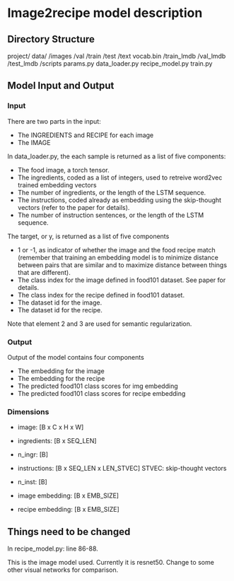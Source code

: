 # Image2recipe model description

## Directory Structure

project/
    data/
        /images
            /val
            /train
            /test
        /text
            vocab.bin
        /train_lmdb
        /val_lmdb
        /test_lmdb
    /scripts
        params.py
        data_loader.py
        recipe_model.py
        train.py

## Model Input and Output

### Input
There are two parts in the input:

- The INGREDIENTS and RECIPE for each image
- The IMAGE

In data_loader.py, the each sample is returned as a list of five components:

- The food image, a torch tensor.
- The ingredients, coded as a list of integers, used to retreive word2vec trained embedding vectors
- The number of ingredients, or the length of the LSTM sequence.
- The instructions, coded already as embedding using the skip-thought vectors (refer to the paper for details).
- The number of instruction sentences, or the length of the LSTM sequence.

The target, or y, is returned as a list of five components
- 1 or -1, as indicator of whether the image and the food recipe match (remember that training an embedding model is to minimize distance between pairs that are similar and to maximize distance between things that are different). 
- The class index for the image defined in food101 dataset.  See paper for details.
- The class index for the recipe defined in food101 dataset.
- The dataset id for the image.
- The dataset id for the recipe.

Note that element 2 and 3 are used for semantic regularization.

### Output

Output of the model contains four components

- The embedding for the image
- The embedding for the recipe
- The predicted food101 class scores for img embedding
- The predicted food101 class scores for recipe embedding

### Dimensions

- image: [B x C x H x W]
- ingredients: [B x SEQ_LEN]
- n_ingr: [B]
- instructions: [B x SEQ_LEN x LEN_STVEC] STVEC: skip-thought vectors
- n_inst: [B]

- image embedding: [B x EMB_SIZE]
- recipe embedding: [B x EMB_SIZE]

## Things need to be changed
In recipe_model.py: line 86-88.

This is the image model used.  Currently it is resnet50.  Change to some other visual networks for comparison.